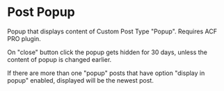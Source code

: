 # Post Popup
Popup that displays content of Custom Post Type "Popup". Requires ACF PRO plugin.

On "close" button click the popup gets hidden for 30 days, unless the content of popup is changed earlier. 

If there are more than one "popup" posts that have option "display in popup" enabled, displayed will be the newest post.